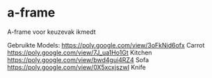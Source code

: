 # a-frame

A-frame voor keuzevak ikmedt

Gebruikte Models:
https://poly.google.com/view/3oFkNid6ofx  Carrot
https://poly.google.com/view/7J_ua1Ho1Gt  Kitchen
https://poly.google.com/view/bwd4gui4RZ4  Sofa
https://poly.google.com/view/0X5xcxjszwI  Knife